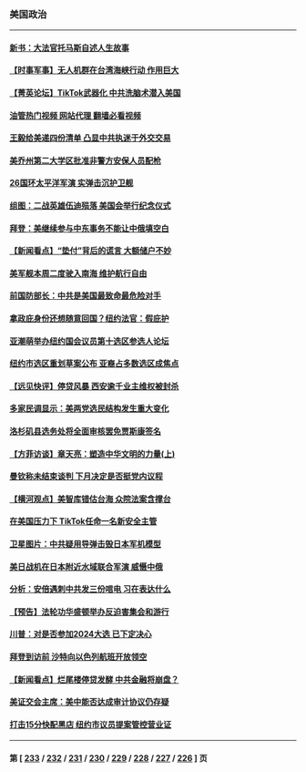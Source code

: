 ### 美国政治
---
#### [新书：大法官托马斯自述人生故事](../../pages/ncid1078159/n13775714.md?07180845) 
#### [【时事军事】无人机群在台湾海峡行动 作用巨大](../../pages/ncid1078159/n13782710.md?07180845) 
#### [【菁英论坛】TikTok武器化 中共洗脑术潜入美国](../../pages/ncid1078159/n13782413.md?07180845) 
#### [油管热门视频 网站代理 翻墙必看视频](http://209.222.30.114:81/youtube.html?07180845)
#### [王毅给美递四份清单 凸显中共执迷于外交交易](../../pages/ncid1078159/n13782364.md?07180845) 
#### [美乔州第二大学区批准非警方安保人员配枪](../../pages/ncid1078159/n13782424.md?07180845) 
#### [26国环太平洋军演 实弹击沉护卫舰](../../pages/ncid1078159/n13782416.md?07180845) 
#### [组图：二战英雄伍迪殒落 美国会举行纪念仪式](../../pages/ncid1078159/n13782187.md?07180845) 
#### [拜登：美继续参与中东事务不能让中俄填空白](../../pages/ncid1078159/n13782254.md?07180845) 
#### [【新闻看点】“垫付”背后的谎言 大额储户不妙](../../pages/ncid1078159/n13781917.md?07180845) 
#### [美军舰本周二度驶入南海 维护航行自由](../../pages/ncid1078159/n13782091.md?07180845) 
#### [前国防部长：中共是美国最致命最危险对手](../../pages/ncid1078159/n13781920.md?07180845) 
#### [拿政庇身份还想随意回国？纽约法官：假庇护](../../pages/ncid1078159/n13782064.md?07180845) 
#### [亚潮萌举办纽约国会议员第十选区参选人论坛](../../pages/ncid1078159/n13782066.md?07180845) 
#### [纽约市选区重划草案公布 亚裔占多数选区成焦点](../../pages/ncid1078159/n13782032.md?07180845) 
#### [【远见快评】停贷风暴 西安逾千业主维权被封杀](../../pages/ncid1078159/n13781905.md?07180845) 
#### [多家民调显示：美两党选民结构发生重大变化](../../pages/ncid1078159/n13781919.md?07180845) 
#### [洛杉矶县选务处将全面审核罢免贾斯康签名](../../pages/ncid1078159/n13781963.md?07180845) 
#### [【方菲访谈】章天亮：塑造中华文明的力量(上)](../../pages/ncid1078159/n13781683.md?07180845) 
#### [曼钦称未结束谈判 下月决定是否挺党内议程](../../pages/ncid1078159/n13781805.md?07180845) 
#### [【横河观点】美智库错估台海 众院法案含撑台](../../pages/ncid1078159/n13781902.md?07180845) 
#### [在美国压力下 TikTok任命一名新安全主管](../../pages/ncid1078159/n13781857.md?07180845) 
#### [卫星图片：中共疑用导弹击毁日本军机模型](../../pages/ncid1078159/n13781733.md?07180845) 
#### [美日战机在日本附近水域联合军演 威慑中俄](../../pages/ncid1078159/n13781581.md?07180845) 
#### [分析：安倍遇刺中共发三份唁电 习在表达什么](../../pages/ncid1078159/n13781014.md?07180845) 
#### [【预告】法轮功华盛顿举办反迫害集会和游行](../../pages/ncid1078159/n13781661.md?07180845) 
#### [川普：对是否参加2024大选 已下定决心](../../pages/ncid1078159/n13781497.md?07180845) 
#### [拜登到访前 沙特向以色列航班开放领空](../../pages/ncid1078159/n13781440.md?07180845) 
#### [【新闻看点】烂尾楼停贷发酵 中共金融将崩盘？](../../pages/ncid1078159/n13781224.md?07180845) 
#### [美证交会主席：美中能否达成审计协议仍存疑](../../pages/ncid1078159/n13781244.md?07180845) 
#### [打击15分快配黑店 纽约市议员提案管控营业证](../../pages/ncid1078159/n13781312.md?07180845) 

---
#### 第 [ [233](./233.md?07180845) / [232](./232.md?07180845) / [231](./231.md?07180845) / [230](./230.md?07180845) / [229](./229.md?07180845) / [228](./228.md?07180845) / [227](./227.md?07180845) / [226](./226.md?07180845) ] 页

